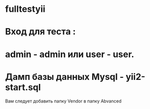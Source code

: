 # fulltestyii
# Вход для теста :
# admin - admin или user - user.
# Дамп базы данных Mysql - yii2-start.sql
Вам следует добавить папку Vendor в папку Abvanced
